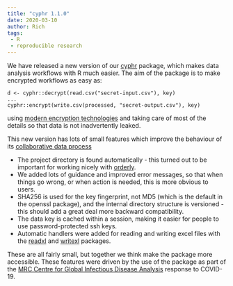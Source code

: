 ```yaml
---
title: "cyphr 1.1.0"
date: 2020-03-10
author: Rich
tags:
 - R
 - reproducible research
---
```


We have released a new version of our [cyphr](https://docs.ropensci.org/cyphr/) package, which makes data analysis workflows with R much easier.  The aim of the package is to make encrypted workflows as easy as:

```
d <- cyphr::decrypt(read.csv("secret-input.csv"), key)
...
cyphr::encrypt(write.csv(processed, "secret-output.csv"), key)
```

using [modern encryption technologies](https://github.com/jeroen/sodium) and taking care of most of the details so that data is not inadvertently leaked.

This new version has lots of small features which improve the behaviour of its [collaborative data process](https://docs.ropensci.org/cyphr/articles/data.html)

* The project directory is found automatically - this turned out to be important for working nicely with [orderly](https://vimc.github.io/orderly/).
* We added lots of guidance and improved error messages, so that when things go wrong, or when action is needed, this is more obvious to users.
* SHA256 is used for the key fingerprint, not MD5 (which is the default in the openssl package), and the internal directory structure is versioned - this should add a great deal more backward compatibility.
* The data key is cached within a session, making it easier for people to use password-protected ssh keys.
* Automatic handlers were added for reading and writing excel files with the [readxl](https://readxl.tidyverse.org/) and [writexl](https://docs.ropensci.org/writexl/) packages.

These are all fairly small, but together we think make the package more accessible.  These features were driven by the use of the package as part of the [MRC Centre for Global Infectious Disease Analysis](https://www.imperial.ac.uk/mrc-global-infectious-disease-analysis) response to COVID-19.
